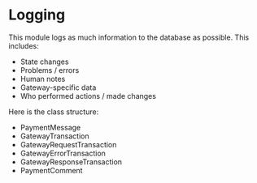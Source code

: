 # Logging

This module logs as much information to the database as possible. This includes:

  * State changes
  * Problems / errors
  * Human notes
  * Gateway-specific data
  * Who performed actions / made changes

Here is the class structure:

 * PaymentMessage
  * GatewayTransaction
  * GatewayRequestTransaction
  * GatewayErrorTransaction
  * GatewayResponseTransaction
  * PaymentComment
